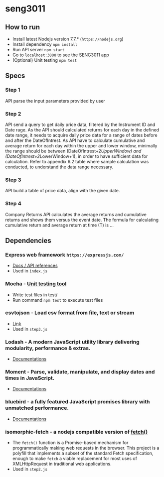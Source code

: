 # seng3011

## How to run

- Install latest Nodejs version 7.7.* (`https://nodejs.org`)
- Install dependency `npm install`
- Run API server `npm start`
- Go to `localhost:3000` to see the SENG3011 app
- (Optional) Unit testing `npm test`

## Specs 

### Step 1
API parse the input parameters provided by user
### Step 2
API send a query to get daily price data, filtered by the Instrument ID and Date rage. As the
API should calculated returns for each day in the defined date range, it needs to acquire daily
price data for a range of dates before and after the DateOfIntrest.
As API have to calculate cumulative and average return for each day within the upper and
lower window, minimally the range should be between (DateOfIntrest+2*UpperWindow)
and (DateOfIntrest+2*LowerWindow+1), in order to have sufficient data for calculation.
Refer to appendix 6.2 table where sample calculation was conducted, to understand the data
range necessary.
### Step 3
API build a table of price data, align with the given date.
### Step 4
Company Returns API calculates the average returns and cumulative returns and shows them
versus the event date. The formula for calculating cumulative return and average return at
time (T) is ...

## Dependencies

### Express web framework `https://expressjs.com/`
- [Docs / API references](https://expressjs.com/en/4x/api.html) 
- Used in `index.js`

### Mocha - [Unit testing tool](https://mochajs.org/)
- Write test files in test/
- Run command `npm test` to execute test files

### csvtojson - Load csv format from file, text or stream
- [Link](https://www.npmjs.com/package/csvtojson)
- Used in `step3.js`

### Lodash - A modern JavaScript utility library delivering modularity, performance & extras.
- [Documentations](https://lodash.com/docs/4.17.4)

### Moment - Parse, validate, manipulate, and display dates and times in JavaScript.
- [Documentations](https://momentjs.com/docs/)

### bluebird - a fully featured JavaScript promises library with unmatched performance.
- [Documentations](https://bluebirdjs.com/docs/api-reference.html)

### isomorphic-fetch - a nodejs compatible version of [fetch()](https://github.com/github/fetch)
- The `fetch()` function is a Promise-based mechanism for programmatically making
web requests in the browser. This project is a polyfill that implements a subset
of the standard Fetch specification, enough to make `fetch` a viable
replacement for most uses of XMLHttpRequest in traditional web applications.
- Used in `step2.js`